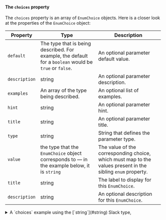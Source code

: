 #### The `choices` property

The `choices` property is an array of `EnumChoice` objects. Here is a closer look at the properties of the `EnumChoice` object:

| Property | Type | Description |
| ---- | --------- | ------------------ |
| `default` | The type that is being described. For example, the default for a `boolean` would be `true` or `false`.| An optional parameter default value. |
| `description` | string |An optional parameter description. |
| `examples` | An array of the type being described. | An optional list of examples.
| `hint` | string | An optional parameter hint. |
| `title` | string |An optional parameter title. |
| `type` | string |String that defines the parameter type. |
| `value` | the type that the `EnumChoice` object corresponds to — in the example below, it is `string` | The value of the corresponding choice, which must map to the values present in the sibling `enum` property. |
| `title` | string | The label to display for this `EnumChoice`. |
| `description` | string | An optional description for this `EnumChoice`. |

<details>
<summary> A `choices` example using the [`string`](#string) Slack type, </summary>

In the following example for the [`string`](#string) Slack type, defining the `choices` property allows us to have the label on the input form be capitalized, but the data we're going to save be lowercase.

```javascript
import { DefineWorkflow, Schema } from "deno-slack-sdk/mod.ts";

// ...

const inputForm = LogFruitWorkflow.addStep(
  Schema.slack.functions.OpenForm,
  {
    title: "Tell us your favorite fruit",
    interactivity: LogFruitWorkflow.inputs.interactivity,
    submit_label: "Submit",
    fields: {
      elements: [{
          name: "Fruit",
          title: "The three best fruits",
          type: Schema.types.string,
          enum: ['mango', 'strawberry', 'plum'],
          choices: [
            {value: 'mango', title: 'Mango!', description: 'Wonderfully tropical'},
            {value: 'strawberry', title: 'Strawberry!', description: 'Absolutely fantastic'},
            {value: 'plum', title: 'Plum!', description: 'Tart, just the way I like em'},
          ]
      }]
      required: ["Fruit"],
    },
  },
);

// ...
```

</details>
